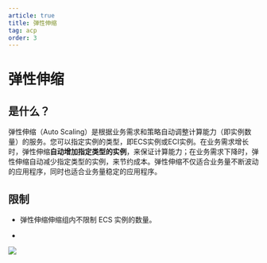 ```yaml
---
article: true  
title: 弹性伸缩 
tag: acp
order: 3
---
```


# 弹性伸缩

## 是什么？

弹性伸缩（Auto Scaling）是根据业务需求和策略自动调整计算能力（即实例数量）的服务。您可以指定实例的类型，即ECS实例或ECI实例。在业务需求增长时，弹性伸缩**自动增加指定类型的实例**，来保证计算能力；在业务需求下降时，弹性伸缩自动减少指定类型的实例，来节约成本。弹性伸缩不仅适合业务量不断波动的应用程序，同时也适合业务量稳定的应用程序。

## 限制

- 弹性伸缩伸缩组内不限制 ECS 实例的数量。

- 

![](https://golearning.oss-cn-shanghai.aliyuncs.com/obsidian扫码_搜索联合传播样式-标准色版.png)
